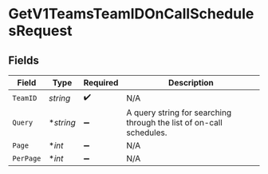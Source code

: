 # GetV1TeamsTeamIDOnCallSchedulesRequest


## Fields

| Field                                                               | Type                                                                | Required                                                            | Description                                                         |
| ------------------------------------------------------------------- | ------------------------------------------------------------------- | ------------------------------------------------------------------- | ------------------------------------------------------------------- |
| `TeamID`                                                            | *string*                                                            | :heavy_check_mark:                                                  | N/A                                                                 |
| `Query`                                                             | **string*                                                           | :heavy_minus_sign:                                                  | A query string for searching through the list of on-call schedules. |
| `Page`                                                              | **int*                                                              | :heavy_minus_sign:                                                  | N/A                                                                 |
| `PerPage`                                                           | **int*                                                              | :heavy_minus_sign:                                                  | N/A                                                                 |